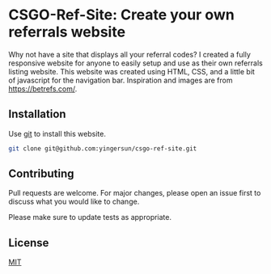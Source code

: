 # CSGO-Ref-Site: Create your own referrals website


Why not have a site that displays all your referral codes? I created a fully responsive website for anyone to easily setup and use as their own referrals listing website. This website was created using HTML, CSS, and a little bit of javascript for the navigation bar. Inspiration and images are from https://betrefs.com/.


## Installation

Use [git](https://git-scm.com/) to install this website.

```bash
git clone git@github.com:yingersun/csgo-ref-site.git
```



## Contributing
Pull requests are welcome. For major changes, please open an issue first to discuss what you would like to change.

Please make sure to update tests as appropriate.

## License
[MIT](https://choosealicense.com/licenses/mit/)
